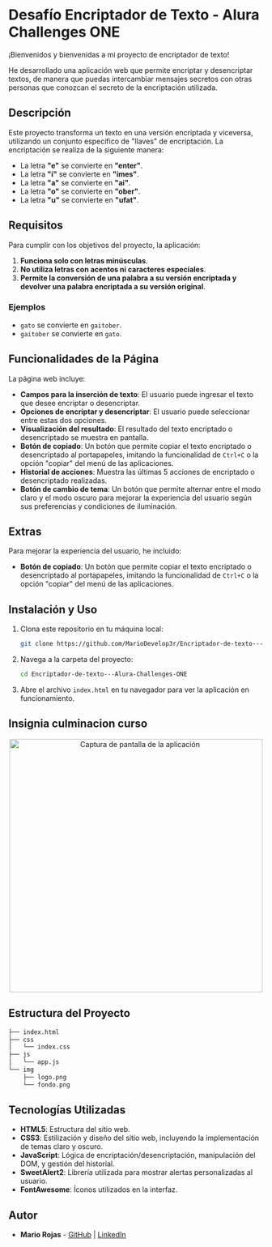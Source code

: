 
# Desafío Encriptador de Texto - Alura Challenges ONE

¡Bienvenidos y bienvenidas a mi proyecto de encriptador de texto!

He desarrollado una aplicación web que permite encriptar y desencriptar textos, de manera que puedas intercambiar mensajes secretos con otras personas que conozcan el secreto de la encriptación utilizada.

## Descripción

Este proyecto transforma un texto en una versión encriptada y viceversa, utilizando un conjunto específico de "llaves" de encriptación. La encriptación se realiza de la siguiente manera:

- La letra **"e"** se convierte en **"enter"**.
- La letra **"i"** se convierte en **"imes"**.
- La letra **"a"** se convierte en **"ai"**.
- La letra **"o"** se convierte en **"ober"**.
- La letra **"u"** se convierte en **"ufat"**.

## Requisitos

Para cumplir con los objetivos del proyecto, la aplicación:

1. **Funciona solo con letras minúsculas**.
2. **No utiliza letras con acentos ni caracteres especiales**.
3. **Permite la conversión de una palabra a su versión encriptada y devolver una palabra encriptada a su versión original**.

### Ejemplos

- `gato` se convierte en `gaitober`.
- `gaitober` se convierte en `gato`.

## Funcionalidades de la Página

La página web incluye:

- **Campos para la inserción de texto**: El usuario puede ingresar el texto que desee encriptar o desencriptar.
- **Opciones de encriptar y desencriptar**: El usuario puede seleccionar entre estas dos opciones.
- **Visualización del resultado**: El resultado del texto encriptado o desencriptado se muestra en pantalla.
- **Botón de copiado**: Un botón que permite copiar el texto encriptado o desencriptado al portapapeles, imitando la funcionalidad de `Ctrl+C` o la opción "copiar" del menú de las aplicaciones.
- **Historial de acciones**: Muestra las últimas 5 acciones de encriptado o desencriptado realizadas.
- **Botón de cambio de tema**: Un botón que permite alternar entre el modo claro y el modo oscuro para mejorar la experiencia del usuario según sus preferencias y condiciones de iluminación.

## Extras

Para mejorar la experiencia del usuario, he incluido:

- **Botón de copiado**: Un botón que permite copiar el texto encriptado o desencriptado al portapapeles, imitando la funcionalidad de `Ctrl+C` o la opción "copiar" del menú de las aplicaciones.

## Instalación y Uso

1. Clona este repositorio en tu máquina local:
   ```bash
   git clone https://github.com/MarioDevelop3r/Encriptador-de-texto---Alura-Challenges-ONE.git
   ```
2. Navega a la carpeta del proyecto:
   ```bash
   cd Encriptador-de-texto---Alura-Challenges-ONE
   ```
3. Abre el archivo `index.html` en tu navegador para ver la aplicación en funcionamiento.

## Insignia culminacion curso

<p align="center">
  <img src="https://github.com/MarioDevelop3r/Encriptador-de-texto---Alura-Challenges-ONE/assets/135486752/0067d47e-adbe-4ecb-94ba-ebfe99aa56fb" alt="Captura de pantalla de la aplicación" width="500"/>
</p>

## Estructura del Proyecto

```bash
├── index.html
├── css
│   └── index.css
├── js
│   └── app.js
└── img
    ├── logo.png
    └── fondo.png
```

## Tecnologías Utilizadas

- **HTML5**: Estructura del sitio web.
- **CSS3**: Estilización y diseño del sitio web, incluyendo la implementación de temas claro y oscuro.
- **JavaScript**: Lógica de encriptación/desencriptación, manipulación del DOM, y gestión del historial.
- **SweetAlert2**: Librería utilizada para mostrar alertas personalizadas al usuario.
- **FontAwesome**: Íconos utilizados en la interfaz.

## Autor

- **Mario Rojas** - [GitHub](https://github.com/MarioDevelop3r) | [LinkedIn](https://www.linkedin.com/in/mario-rojas-dev/)

 